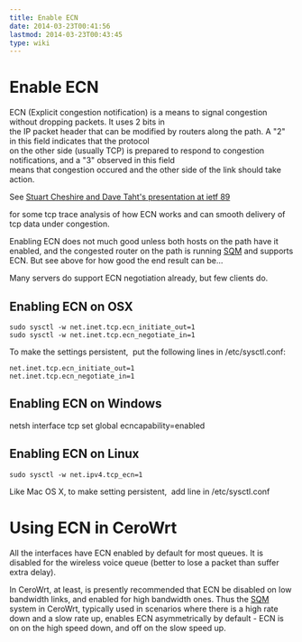 ```yaml
---
title: Enable ECN
date: 2014-03-23T00:41:56
lastmod: 2014-03-23T00:43:45
type: wiki
---
```

Enable ECN
==========

ECN (Explicit congestion notification) is a means to signal congestion
without dropping packets. It uses 2 bits in\
the IP packet header that can be modified by routers along the path. A
"2" in this field indicates that the protocol\
on the other side (usually TCP) is prepared to respond to congestion
notifications, and a "3" observed in this field\
means that congestion occured and the other side of the link should take
action.

See [Stuart Cheshire and Dave Taht's presentation at ietf
89](http://www.ietf.org/proceedings/89/slides/slides-89-tsvarea-1.pdf)

for some tcp trace analysis of how ECN works and can smooth delivery of
tcp data under congestion.

Enabling ECN does not much good unless both hosts on the path have it
enabled, and the congested router on the path is running
[SQM](SQM.md) and supports ECN. But see above for how good the end
result can be...

Many servers do support ECN negotiation already, but few clients do.

Enabling ECN on OSX
-------------------

    sudo sysctl -w net.inet.tcp.ecn_initiate_out=1  
    sudo sysctl -w net.inet.tcp.ecn_negotiate_in=1  

To make the settings persistent,  put the following lines in
/etc/sysctl.conf:

    net.inet.tcp.ecn_initiate_out=1 
    net.inet.tcp.ecn_negotiate_in=1

Enabling ECN on Windows
-----------------------

netsh interface tcp set global ecncapability=enabled

Enabling ECN on Linux
---------------------

    sudo sysctl -w net.ipv4.tcp_ecn=1   

Like Mac OS X, to make setting persistent,  add line in /etc/sysctl.conf

Using ECN in CeroWrt
====================

All the interfaces have ECN enabled by default for most queues. It is
disabled for the wireless voice queue (better to lose a packet than
suffer extra delay).

In CeroWrt, at least, is presently recommended that ECN be disabled on
low bandwidth links, and enabled for high bandwidth ones. Thus the
[SQM](SQM.md) system in CeroWrt, typically used in scenarios where
there is a high rate down and a slow rate up, enables ECN asymmetrically
by default - ECN is on on the high speed down, and off on the slow speed
up.

